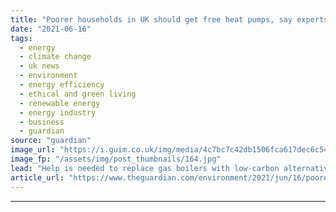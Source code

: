 ```yaml
---
title: "Poorer households in UK should get free heat pumps, say experts"
date: "2021-06-16"
tags: 
  - energy
  - climate change
  - uk news
  - environment
  - energy efficiency
  - ethical and green living
  - renewable energy
  - energy industry
  - business
  - guardian
source: "guardian"
image_url: "https://i.guim.co.uk/img/media/4c7bc7c42db1506fca617dec6c5412fde684858f/206_263_3645_2188/master/3645.jpg?width=460&quality=85&auto=format&fit=max&s=ea55a1bfa5bd6737e523a35224429c82"
image_fp: "/assets/img/post_thumbnails/164.jpg"
lead: "Help is needed to replace gas boilers with low-carbon alternatives, warn builders, energy firms and charitiesHouseholds on low incomes should be supplied with free heat pumps in order to kickstart the market for low-carbon heating equipment and meet ..."
article_url: "https://www.theguardian.com/environment/2021/jun/16/poorer-households-in-uk-should-get-free-heat-pumps-say-experts"
---
```


---
